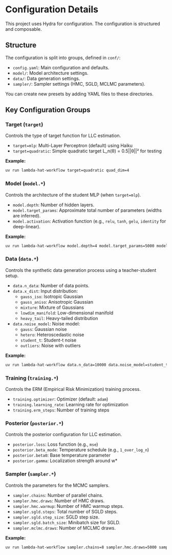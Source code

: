 # Configuration Details

This project uses Hydra for configuration. The configuration is structured and composable.

## Structure

The configuration is split into groups, defined in `conf/`:

- `config.yaml`: Main configuration and defaults.
- `model/`: Model architecture settings.
- `data/`: Data generation settings.
- `sampler/`: Sampler settings (HMC, SGLD, MCLMC parameters).

You can create new presets by adding YAML files to these directories.

## Key Configuration Groups

### Target (`target`)

Controls the type of target function for LLC estimation.

- `target=mlp`: Multi-Layer Perceptron (default) using Haiku
- `target=quadratic`: Simple quadratic target L_n(θ) = 0.5||θ||² for testing

**Example:**
```bash
uv run lambda-hat-workflow target=quadratic quad_dim=4
```

### Model (`model.*`)

Controls the architecture of the student MLP (when `target=mlp`).

- `model.depth`: Number of hidden layers.
- `model.target_params`: Approximate total number of parameters (widths are inferred).
- `model.activation`: Activation function (e.g., `relu`, `tanh`, `gelu`, `identity` for deep-linear).

**Example:**
```bash
uv run lambda-hat-workflow model.depth=4 model.target_params=5000 model.activation=identity
```

### Data (`data.*`)

Controls the synthetic data generation process using a teacher-student setup.

- `data.n_data`: Number of data points.
- `data.x_dist`: Input distribution:
  - `gauss_iso`: Isotropic Gaussian
  - `gauss_aniso`: Anisotropic Gaussian
  - `mixture`: Mixture of Gaussians
  - `lowdim_manifold`: Low-dimensional manifold
  - `heavy_tail`: Heavy-tailed distribution
- `data.noise_model`: Noise model:
  - `gauss`: Gaussian noise
  - `hetero`: Heteroscedastic noise
  - `student_t`: Student-t noise
  - `outliers`: Noise with outliers

**Example:**
```bash
uv run lambda-hat-workflow data.n_data=10000 data.noise_model=student_t data.x_dist=mixture
```

### Training (`training.*`)

Controls the ERM (Empirical Risk Minimization) training process.

- `training.optimizer`: Optimizer (default: `adam`)
- `training.learning_rate`: Learning rate for optimization
- `training.erm_steps`: Number of training steps

### Posterior (`posterior.*`)

Controls the posterior configuration for LLC estimation.

- `posterior.loss`: Loss function (e.g., `mse`)
- `posterior.beta_mode`: Temperature schedule (e.g., `1_over_log_n`)
- `posterior.beta0`: Base temperature parameter
- `posterior.gamma`: Localization strength around w*

### Sampler (`sampler.*`)

Controls the parameters for the MCMC samplers.

- `sampler.chains`: Number of parallel chains.
- `sampler.hmc.draws`: Number of HMC draws.
- `sampler.hmc.warmup`: Number of HMC warmup steps.
- `sampler.sgld.steps`: Total number of SGLD steps.
- `sampler.sgld.step_size`: SGLD step size.
- `sampler.sgld.batch_size`: Minibatch size for SGLD.
- `sampler.mclmc.draws`: Number of MCLMC draws.

**Example:**
```bash
uv run lambda-hat-workflow sampler.chains=8 sampler.hmc.draws=5000 sampler.sgld.step_size=1e-6
```

